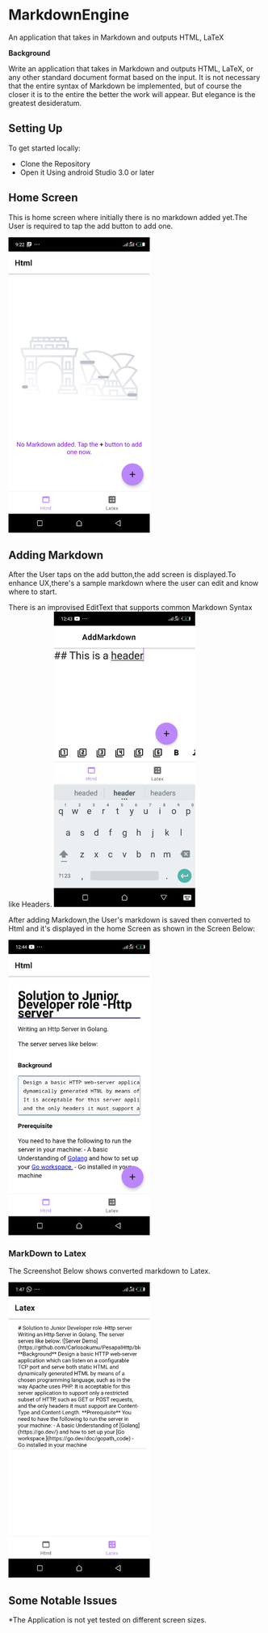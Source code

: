 # MarkdownEngine
An application that takes in Markdown and outputs HTML, LaTeX

**Background**

Write an application that takes in Markdown and outputs HTML, LaTeX, or any other standard document format based on the input. It is not necessary that the entire syntax of Markdown be implemented, but of course the closer it is to the entire the better the work will appear. But elegance is the greatest desideratum.


## Setting Up
To get started locally:
  - Clone the Repository
  - Open it Using android Studio 3.0 or later
  
## Home Screen
This is home screen where initially there is no markdown added yet.The User is required to tap the add button to add one.

<img src="https://github.com/Carlosokumu/MarkdownEngine/blob/master/screenshots/Screenshot_20220120-092220.png" width="280"/>

## Adding Markdown
After the User taps on the add button,the add screen is displayed.To enhance UX,there's a sample markdown where the user can edit and know where to start.

There is an improvised EditText that supports common Markdown Syntax like Headers.
<img src="https://github.com/Carlosokumu/MarkdownEngine/blob/master/screenshots/Screenshot_20220120-124346.png" width="280"/>


After adding Markdown,the User's markdown is saved then converted  to Html and it's displayed in the home Screen as shown
in the Screen Below:

<img src="https://github.com/Carlosokumu/MarkdownEngine/blob/master/screenshots/Screenshot_20220120-124423.png" width="280"/>


### MarkDown to Latex

The Screenshot Below shows converted markdown to Latex.

<img src="https://github.com/Carlosokumu/MarkdownEngine/blob/master/screenshots/Screenshot_20220120-134749.png" width="280"/>


## Some Notable Issues
 *The Application is not yet tested on different screen sizes.

